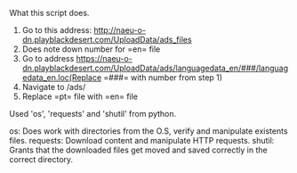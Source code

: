 What this script does.

1. Go to this address: http://naeu-o-dn.playblackdesert.com/UploadData/ads_files
2. Does note down number for =en= file
3. Go to address https://naeu-o-dn.playblackdesert.com/UploadData/ads/languagedata_en/###/languagedata_en.loc(Replace =###= with number from step 1)
4. Navigate to <YOUR-GAME-FOLDER>/ads/
5. Replace =pt= file with =en= file

Used 'os', 'requests' and 'shutil' from python.

os: Does work with directories from the O.S, verify and manipulate existents files.
requests: Download content and manipulate HTTP requests.
shutil: Grants that the downloaded files get moved and saved correctly in the correct directory.
